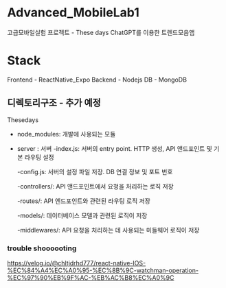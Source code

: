 # Advanced_MobileLab1
고급모바일실험 프로젝트 - These days
ChatGPT를 이용한 트렌드모음앱

# Stack
Frontend - ReactNative_Expo
Backend - Nodejs
DB - MongoDB

## 디렉토리구조 - 추가 예정
Thesedays
- node_modules: 개발에 사용되는 모듈
- server : 서버
    -index.js: 서버의 entry point. HTTP 생성, API 앤드포인트 및 기본 라우팅 설정

    -config.js: 서버의 설정 파일 저장. DB 연결 정보 및 포트 번호

    -controllers/: API 앤드포인트에서 요청을 처리하는 로직 저장

    -routes/: API 엔드포인트와 관련된 라우팅 로직 저장

    -models/: 데이터베이스 모델과 관련된 로직이 저장

    -middlewares/: API 요청을 처리하는 데 사용되는 미들웨어 로직이 저장

### trouble shoooooting
https://velog.io/@chltjdrhd777/react-native-IOS-%EC%84%A4%EC%A0%95-%EC%8B%9C-watchman-operation-%EC%97%90%EB%9F%AC-%EB%AC%B8%EC%A0%9C